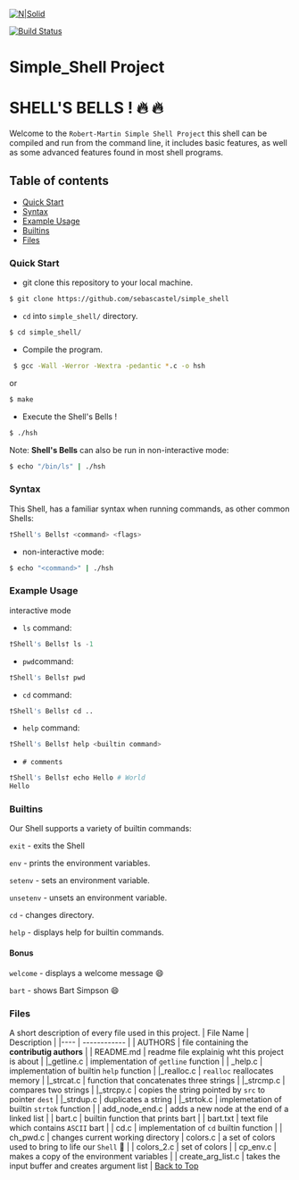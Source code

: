 [![N|Solid](https://cldup.com/dTxpPi9lDf.thumb.png)](https://nodesource.com/products/nsolid)

[![Build Status](https://travis-ci.org/joemccann/dillinger.svg?branch=master)](https://travis-ci.org/joemccann/dillinger)
# Simple_Shell Project
<a name="top"></a>
# SHELL'S BELLS ! :fire: :fire:
Welcome to the `Robert-Martin Simple Shell Project` this shell can be compiled and run from the command line, it includes basic features, as well as some advanced features found in most shell programs.

## Table of contents
* [Quick Start](#item1)
* [Syntax](#item2)
* [Example Usage](#item3)
* [Builtins](#item4)
* [Files](#item5)
 
<a name="item1"></a>
### Quick Start
 - git clone this repository to your local machine.
 ```sh
 $ git clone https://github.com/sebascastel/simple_shell
 ```
 - `cd` into `simple_shell/` directory. 
```sh
$ cd simple_shell/
```
 - Compile the program.
```sh 
 $ gcc -Wall -Werror -Wextra -pedantic *.c -o hsh
```
or
```sh
$ make 
```
- Execute the Shell's Bells !
```sh
$ ./hsh
```
Note: **Shell's Bells** can also be run in non-interactive mode:
```sh
$ echo "/bin/ls" | ./hsh
```

<a name="item2"></a>
### Syntax
This Shell, has a familiar syntax when running commands, as other common Shells:
 ```s
 †Shell's Bells† <command> <flags>
 ```
 
 - non-interactive mode:
 ```sh
 $ echo "<command>" | ./hsh
 ```
 <a name="item3"></a>
 ### Example Usage
 interactive mode
  - `ls` command:
 ```s
 †Shell's Bells† ls -1
 ``` 
 - `pwd`command:
 ```s
 †Shell's Bells† pwd
 ``` 
 - `cd` command:
 ```s
 †Shell's Bells† cd ..
 ``` 
 - `help` command:
 ```s
 †Shell's Bells† help <builtin command>
 ``` 
 - `# comments`
  ```s
 †Shell's Bells† echo Hello # World
 Hello
 ``` 
 <a name="item4"></a>
### Builtins

Our Shell supports a variety of builtin commands:  

`exit` - exits the Shell  

`env` - prints the environment variables.  

`setenv` - sets an environment variable.  

`unsetenv` - unsets an environment variable.  

`cd` - changes directory.  

`help` - displays help for builtin commands.  

#### Bonus
`welcome` - displays a welcome message :smile:  

`bart` - shows Bart Simpson :smile:
 
  <a name="item5"></a>
### Files

A short description of every file used in this project.
| File Name | Description   | 
|---- | ------------ | 
| AUTHORS  | file containing the **contributig authors**    | 
| README.md  | readme file explainig wht this project is about  | 
|_getline.c | implementation of `getline` function          |
| _help.c | implementation of builtin `help` function          |
|_realloc.c | `realloc` reallocates memory          |
|_strcat.c | function that concatenates three strings          |
|_strcmp.c | compares two strings          |
|_strcpy.c | copies the string pointed by `src` to pointer `dest`        |
|_strdup.c | duplicates a string          |
|_strtok.c | implemetation of builtin `strtok` function          |
| add_node_end.c | adds a new node at the end of a linked list         |
| bart.c | builtin function that prints bart          |
| bart.txt | text file which contains `ASCII` bart          |
| cd.c | implementation of `cd` builtin function          |
| ch_pwd.c | changes current working directory
| colors.c | a set of colors used to bring to life our `Shell` :see_no_evil:       |
| colors_2.c | set of colors       |
| cp_env.c | makes a copy of the environment variables        |
| create_arg_list.c | takes the input buffer and creates argument list    |
 [Back to Top](#top)
 
